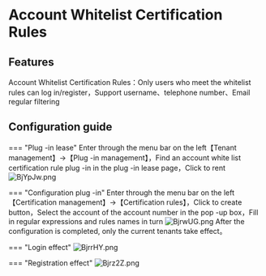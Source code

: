 # Account Whitelist Certification Rules
## Features

Account Whitelist Certification Rules：Only users who meet the whitelist rules can log in/register，Support username、telephone number、Email regular filtering

## Configuration guide

=== "Plug -in lease"
    Enter through the menu bar on the left【Tenant management】->【Plug -in management】，Find an account white list certification rule plug -in in the plug -in lease page，Click to rent
    ![BjYpJw.png](https://v1.ax1x.com/2023/01/05/BjYpJw.png)

=== "Configuration plug -in"
    Enter through the menu bar on the left【Certification management】->【Certification rules】，Click to create button，Select the account of the account number in the pop -up box，Fill in regular expressions and rules names in turn
    ![BjrwUG.png](https://v1.ax1x.com/2023/01/05/BjrwUG.png)
    After the configuration is completed, only the current tenants take effect。

=== "Login effect"
    ![BjrrHY.png](https://v1.ax1x.com/2023/01/05/BjrrHY.png)

=== "Registration effect"
    ![Bjrz2Z.png](https://v1.ax1x.com/2023/01/05/Bjrz2Z.png)
